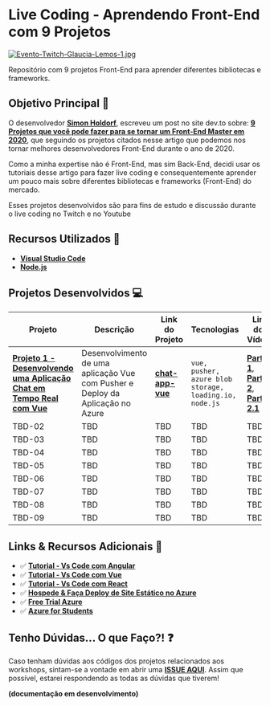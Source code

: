 # Live Coding - Aprendendo Front-End com 9 Projetos

[![Evento-Twitch-Glaucia-Lemos-1.jpg](https://i.postimg.cc/cJrnCRqR/Evento-Twitch-Glaucia-Lemos-1.jpg)](https://postimg.cc/Y4B9ymC0)

Repositório com 9 projetos Front-End para aprender diferentes bibliotecas e frameworks.

## Objetivo Principal 🎯

O desenvolvedor **[Simon Holdorf](https://twitter.com/simonholdorf)**, escreveu um post no site dev.to sobre: **[9 Projetos que você pode fazer para se tornar um Front-End Master em 2020](https://dev.to/simonholdorf/9-projects-you-can-do-to-become-a-frontend-master-in-2020-n2h?signin=true)**, que seguindo os projetos citados nesse artigo que podemos nos tornar melhores desenvolvedores Front-End durante o ano de 2020.

Como a minha expertise não é Front-End, mas sim Back-End, decidi usar os tutoriais desse artigo para fazer live coding e consequentemente aprender um pouco mais sobre diferentes bibliotecas e frameworks (Front-End) do mercado.

Esses projetos desenvolvidos são para fins de estudo e discussão durante o live coding no Twitch e no Youtube

## Recursos Utilizados 🚀

- **[Visual Studio Code](https://code.visualstudio.com/?WT.mc_id=aprendendofrontend-github-gllemos)**
- **[Node.js](https://nodejs.org/en/)**

## Projetos Desenvolvidos 💻

| Projeto | Descrição | Link do Projeto | Tecnologias | Link dos Vídeos
|---|---|---|---|---|
| **[Projeto 1 - Desenvolvendo uma Aplicação Chat em Tempo Real com Vue](project-1/README.md)** | Desenvolvimento de uma aplicação Vue com Pusher e Deploy da Aplicação no Azure | **[chat-app-vue](project-1/README.md)** | `vue, pusher, azure blob storage, loading.io, node.js` | **[Parte 1](https://youtu.be/N4VxZ6RsIR8)**, **[Parte 2](https://youtu.be/CsGb4PfzC0c)**, **[Parte 2.1](https://youtu.be/QC8hHdZOZuQ)** |
| TBD-02 | TBD | TBD | TBD | TBD |
| TBD-03 | TBD | TBD | TBD | TBD |
| TBD-04 | TBD | TBD | TBD | TBD |
| TBD-05 | TBD | TBD | TBD | TBD |
| TBD-06 | TBD | TBD | TBD | TBD |
| TBD-07 | TBD | TBD | TBD | TBD |
| TBD-08 | TBD | TBD | TBD | TBD |
| TBD-09 | TBD | TBD | TBD | TBD |

## Links & Recursos Adicionais 📒

- ✅ **[Tutorial - Vs Code com Angular](https://code.visualstudio.com/docs/nodejs/angular-tutorial?wt.mc_id=aprendendofrontend-github-gllemos)**
- ✅ **[Tutorial - Vs Code com Vue](https://code.visualstudio.com/docs/nodejs/vuejs-tutorial?WT.mc_id=aprendendofrontend-github-gllemos)**
- ✅ **[Tutorial - Vs Code com React](https://code.visualstudio.com/docs/nodejs/reactjs-tutorial?WT.mc_id=aprendendofrontend-github-gllemos)**
- ✅ **[Hospede & Faça Deploy de Site Estático no Azure](https://docs.microsoft.com/azure/javascript/tutorial-vscode-static-website-node-01?WT.mc_id=aprendendofrontend-github-gllemos)**
- ✅ **[Free Trial Azure](https://azure.microsoft.com/pt-br/free/?wt.mc_id=aprendendofrontend-github-gllemos)**
- ✅ **[Azure for Students](https://azure.microsoft.com/pt-br/free/students/?WT.mc_id=aprendendofrontend-github-gllemos)**

## Tenho Dúvidas... O que Faço?! ❓

Caso tenham dúvidas aos códigos dos projetos relacionados aos workshops, sintam-se a vontade em abrir uma **[ISSUE AQUI](https://github.com/glaucia86/livecoding-frontend-projects/issues)**. Assim que possível, estarei respondendo as todas as dúvidas que tiverem!

**(documentação em desenvolvimento)**


